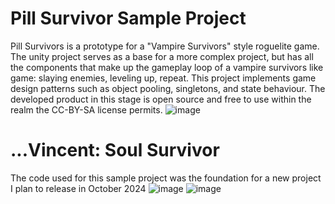 # Pill Survivor Sample Project
Pill Survivors is a prototype for a "Vampire Survivors" style roguelite game. The unity project serves as a base for a more complex project, but has all the components that make up the gameplay loop of a vampire survivors like game: slaying enemies, leveling up, repeat. This project implements game design patterns such as object pooling, singletons, and state behaviour. The developed product in this stage is open source and free to use within the realm the CC-BY-SA license permits.
![image](https://github.com/user-attachments/assets/b9f1f393-6bc0-4385-b739-abd58e2ce35f)

# ...Vincent: Soul Survivor
The code used for this sample project was the foundation for a new project I plan to release in October 2024
![image](https://github.com/user-attachments/assets/d31502cf-4cd6-49a2-a9ee-eb24b5327dab)
![image](https://github.com/user-attachments/assets/b6f3b096-b025-4345-9871-f8a3de19ebf1)
